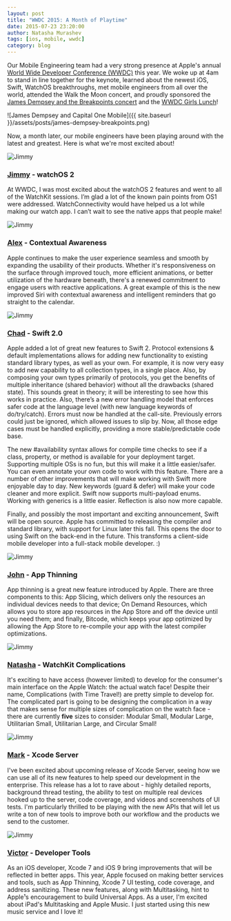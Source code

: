 ```yaml
---
layout: post
title: "WWDC 2015: A Month of Playtime"
date: 2015-07-23 23:20:00
author: Natasha Murashev
tags: [ios, mobile, wwdc]
category: blog
---
```


Our Mobile Engineering team had a very strong presence at Apple's annual [World Wide Developer Conference (WWDC)](https://developer.apple.com/videos/wwdc/2015/) this year. We woke up at 4am to stand in line together for the keynote, learned about the newest iOS, Swift, WatchOS breakthroughs, met mobile engineers from all over the world, attended the Walk the Moon concert, and proudly sponsored the [James Dempsey and the Breakpoints concert](https://ti.to/jdbp/live-near-wwdc-2015) and the [WWDC Girls Lunch](http://www.eventbrite.com/e/women-at-wwdc-lunch-2015-edition-tickets-17103838040)!

<!--more-->

![James Dempsey and Capital One Mobile]({{ site.baseurl }}/assets/posts/james-dempsey-breakpoints.png)

Now, a month later, our mobile engineers have been playing around with the latest and greatest. Here is what we're most excited about!

<div class="contributor">
	<img src="{{ site.baseurl }}/assets/img/contributors/jimmy-s.jpeg" alt="Jimmy">
</div>

### [Jimmy](https://twitter.com/jsambuo) - watchOS 2
At WWDC, I was most excited about the watchOS 2 features and went to all of the WatchKit sessions. I’m glad a lot of the known pain points from OS1 were addressed. WatchConnectivity would have helped us a lot while making our watch app. I can’t wait to see the native apps that people make!

<div class="contributor">
	<img src="{{ site.baseurl }}/assets/img/contributors/alex-c.jpg" alt="Jimmy">
</div>

### [Alex](https://twitter.com/jacabanilla) - Contextual Awareness
Apple continues to make the user experience seamless and smooth by expanding the usability of their products.  Whether it's responsiveness on the surface through improved touch, more efficient animations, or better utilization of the hardware beneath, there's a renewed commitment to engage users with reactive applications.  A great example of this is the new improved Siri with contextual awareness and intelligent reminders that go straight to the calendar.

<div class="contributor">
	<img src="{{ site.baseurl }}/assets/img/contributors/chad-l.jpeg" alt="Jimmy">
</div>

### [Chad](https://twitter.com/chadlandis) - Swift 2.0
Apple added a lot of great new features to Swift 2.  Protocol extensions & default implementations allows for adding new functionality to existing standard library types, as well as your own.  For example, it is now very easy to add new capability to all collection types, in a single place.  Also, by composing your own types primarily of protocols, you get the benefits of multiple inheritance (shared behavior) without all the drawbacks (shared state).  This sounds great in theory; it will be interesting to see how this works in practice.  Also, there’s a new error handling model that enforces safer code at the language level (with new language keywords of do/try/catch).  Errors must now be handled at the call-site.  Previously errors could just be ignored, which allowed issues to slip by.  Now, all those edge cases must be handled explicitly, providing a more stable/predictable code base.  

The new #availability syntax allows for compile time checks to see if a class, property, or method is available for your deployment target.  Supporting multiple OSs is no fun, but this will make it a little easier/safer.  You can even annotate your own code to work with this feature.  There are a number of other improvements that will make working with Swift more enjoyable day to day.  New keywords (guard & defer) will make your code cleaner and more explicit.  Swift now supports multi-payload enums.  Working with generics is a little easier.  Reflection is also now more capable.
	
Finally, and possibly the most important and exciting announcement, Swift will be open source.  Apple has committed to releasing the compiler and standard library, with support for Linux later this fall.  This opens the door to using Swift on the back-end in the future.  This transforms a client-side mobile developer into a full-stack mobile developer. :)

<div class="contributor">
	<img src="{{ site.baseurl }}/assets/img/contributors/johnathan-l.jpg" alt="Jimmy">
</div>

### [John](https://twitter.com/jglawrence) - App Thinning
App thinning is a great new feature introduced by Apple. There are three components to this: App Slicing, which delivers only the resources an individual devices needs to that device; On Demand Resources, which allows you to store app resources in the App Store and off the device until you need them; and finally, Bitcode, which keeps your app optimized by allowing the App Store to re-compile your app with the latest compiler optimizations. 

<div class="contributor">
	<img src="{{ site.baseurl }}/assets/img/authors/natasha-murashev.jpeg" alt="Jimmy">
</div>

### [Natasha](https://twitter.com/natashatherobot) - WatchKit Complications
It's exciting to have access (however limited) to develop for the consumer's main interface on the Apple Watch: the actual watch face! Despite their name, Complications (with Time Travel!) are pretty simple to develop for. The complicated part is going to be designing the complication in a way that makes sense for multiple sizes of complication on the watch face - there are currently **five** sizes to consider: Modular Small, Modular Large, Utilitarian Small, Utilitarian Large, and Circular Small!

<div class="contributor">
	<img src="{{ site.baseurl }}/assets/img/contributors/mark-a.jpg" alt="Jimmy">
</div>

### [Mark](https://twitter.com/markemer) - Xcode Server
I've been excited about upcoming release of Xcode Server, seeing how we can use all of its new features to help speed our development in the enterprise. This release has a lot to rave about - highly detailed reports, background thread testing, the ability to test on multiple real devices hooked up to the server, code coverage, and videos and screenshots of UI tests. I'm particularly thrilled to be playing with the new APIs that will let us write a ton of new tools to improve both our workflow and the products we send to the customer.

<div class="contributor">
	<img src="{{ site.baseurl }}/assets/img/contributors/victor-l.jpg" alt="Jimmy">
</div>

### [Victor](https://twitter.com/Victor_Ralov) - Developer Tools
As an iOS developer, Xcode 7 and iOS 9 bring improvements that will be reflected in better apps. This year, Apple focused on making better services and tools, such as App Thinning, Xcode 7 UI testing, code
coverage, and address sanitizing. These new features, along with Multitasking, hint to Apple¹s encouragement to build Universal Apps. As a user, I'm excited about iPad's Multitasking and Apple Music. I just started using this new music service and I love it!
